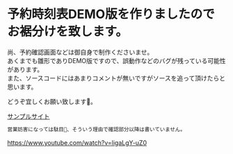 # 予約時刻表DEMO版を作りましたのでお裾分けを致します。
尚、予約確認画面などは御自身で制作くださいませ。  
あくまでも雛形でありDEMO版ですので、誤動作などのバグが残っている可能性があります。  
また、ソースコードにはあまりコメントが無いですがソースを追って頂けたらと思います。  
    
どうぞ宜しくお願い致します🙇。  

[サンプルサイト](https://358tool.com/Calendar/)

```txt
営業妨害になっては駄目🙅、そういう理由で確認部分以降は書いていません。
```

https://www.youtube.com/watch?v=ligaLgY-uZ0
